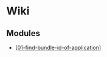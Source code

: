Wiki
===

Modules
---

- [[01-find-bundle-id-of-application]]

[//begin]: # "Autogenerated link references for markdown compatibility"
[01-find-bundle-id-of-application]: 01-find-bundle-id-of-application.md "Find bundle ID of application"
[//end]: # "Autogenerated link references"